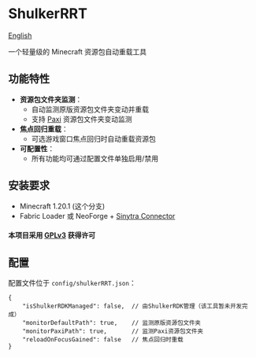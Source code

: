 # ShulkerRRT
[English](./README.md)

一个轻量级的 Minecraft 资源包自动重载工具

## 功能特性

- **资源包文件夹监测**：
  - 自动监测原版资源包文件夹变动并重载
  - 支持 [Paxi](https://modrinth.com/mod/paxi) 资源包文件夹变动监测
- **焦点回归重载**：
  - 可选游戏窗口焦点回归时自动重载资源包
- **可配置性**：
  - 所有功能均可通过配置文件单独启用/禁用

## 安装要求
- Minecraft 1.20.1 (这个分支)
- Fabric Loader 或 NeoForge + [Sinytra Connector](https://modrinth.com/mod/connector)

#### 本项目采用 [GPLv3](https://www.gnu.org/licenses/quick-guide-gplv3.zh-cn.html) 获得许可

## 配置
配置文件位于 `config/shulkerRRT.json`：

```json5
{
    "isShulkerRDKManaged": false,  // 由ShulkerRDK管理（该工具暂未开发完成）
    "monitorDefaultPath": true,    // 监测原版资源包文件夹
    "monitorPaxiPath": true,       // 监测Paxi资源包文件夹
    "reloadOnFocusGained": false   // 焦点回归时重载
}
```